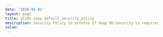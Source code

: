 ```yaml
---
date: '2016-01-01'
layout: page
title: glide.soap.default_security_policy
description: Security Policy to enforce if Soap WS-Security is required. (All web service security profiles are enforced if not filled and WS-Security is required)
value:  
---
```

